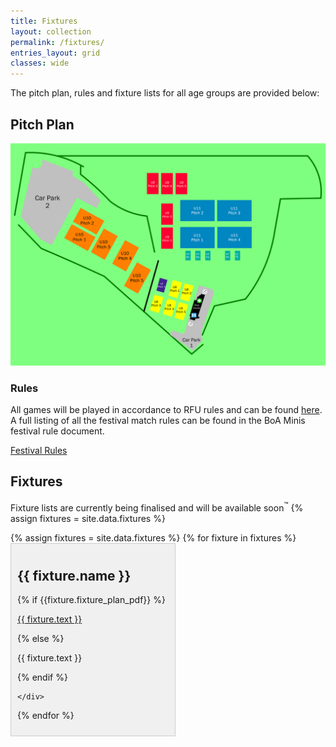```yaml
---
title: Fixtures
layout: collection
permalink: /fixtures/
entries_layout: grid
classes: wide
---
```

<style>
.grid-container {
  display: flex;
  flex-wrap: wrap;
  justify-content: space-between; /* Adjust as needed */
}

.grid-item {
  flex: 0 1 calc(50% - 10px); /* Adjust width and margin */
  margin-bottom: 10px; /* Adjust margin between items */
  background-color: #f0f0f0;
  border: 1px solid #ccc;
  padding: 10px;
}

.grid-item:last-child {
  margin-right: 0; /* Remove margin on the last item to prevent overflow */
}
</style>
The pitch plan, rules and fixture lists for all age groups are provided below:
## Pitch Plan
<div class="map-container">
    <!-- Replace the src attribute with the URL of your map image -->
    <img src="/assets/images/maps/pitchplan_dry_v2.png" alt="Pitch Plan" width=930>
</div>

### Rules
All games will be played in accordance to RFU rules and can be found <a href="https://www.englandrugby.com/participation/coaching/age-grade-rugby" target="_blank">here</a>. A full listing of all the festival match rules can be found in the BoA Minis festival rule document.

<a href="/assets/docs/BoA_rules_v2.pdf" class="btn btn--primary" target="_blank">Festival Rules</a> 

## Fixtures
Fixture lists are currently being finalised and will be available soon<sup>&trade;</sup>
{% assign fixtures = site.data.fixtures %}

<div class="grid-container">
  {% assign fixtures = site.data.fixtures %}
  {% for fixture in fixtures %}
    <div class="grid-item">
      <h2>{{ fixture.name }}</h2>
      {% if {{fixture.fixture_plan_pdf}} %}
      <p><a href="{{ fixture.fixture_plan_pdf }}" target="_blank" class="btn btn--primary" onclick="return false;">{{ fixture.text }}</a></p>
      {% else %}
      <p>{{ fixture.text }}</p>
      {% endif %}
      
    </div>
  {% endfor %}
</div>

